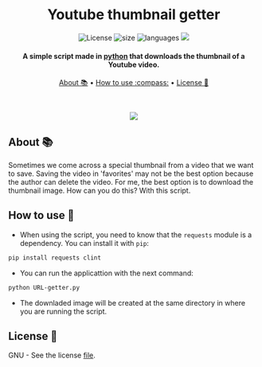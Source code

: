 <div align="center">
  
  # Youtube thumbnail getter
  <a> <img src="https://img.shields.io/github/license/filipondios/yt-thumbnail-getter" alt="License"/> </a>
  <a> <img src="https://img.shields.io/github/repo-size/filipondios/yt-thumbnail-getter" alt="size"> </a>
  <a> <img src="https://img.shields.io/github/languages/top/filipondios/yt-thumbnail-getter" alt="languages"> </a>
  <a> <img src="https://img.shields.io/github/last-commit/filipondios/yt-thumbnail-getter"> </a>
</div>

<div id="info" align="center">
  <h4>A simple script made in <a href="https://es.wikipedia.org/wiki/Python">python</a> that downloads the thumbnail of a Youtube video.</h4>  
</div>

<p align="center">
  <a href="#about">About 📚</a> •
  <a href="#use">How to use :compass:</a> •
  <a href="#license">License 📜</a>
</p>

<br>
<p align="center"><image src="preview.png"></p>

<a name="about"></a>
## About 📚
Sometimes we come across a special thumbnail from a video that we want to save. Saving the video in 'favorites' may not be the best option because the author can delete the video. For me, the best option is to download the thumbnail image. How can you do this? With this script.

<a name="use"></a>
## How to use :compass:
- When using the script, you need to know that the ``requests`` module is a dependency. You can install it with ``pip``:
```bash
pip install requests clint
```
- You can run the applicattion with the next command:
```bash
python URL-getter.py
```
- The downladed image will be created at the same directory in where you are running the script.

<a name="license"></a>
## License 📜
GNU - See the license <a href="LICENSE">file</a>.
